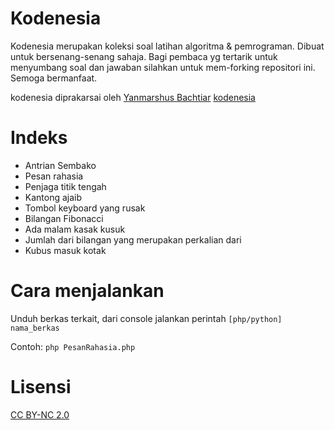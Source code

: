Kodenesia
=========

Kodenesia merupakan koleksi soal latihan algoritma & pemrograman. 
Dibuat untuk bersenang-senang sahaja. Bagi pembaca yg tertarik untuk menyumbang soal dan jawaban
silahkan untuk mem-forking repositori ini. Semoga bermanfaat.

kodenesia diprakarsai oleh [Yanmarshus Bachtiar](http://karima.web.id) 
[kodenesia](http://karima.web.id/kodenesia/index.html)

Indeks 
======

* Antrian Sembako
* Pesan rahasia 
* Penjaga titik tengah 
* Kantong ajaib
* Tombol keyboard yang rusak
* Bilangan Fibonacci
* Ada malam kasak kusuk 
* Jumlah dari bilangan yang merupakan perkalian dari
* Kubus masuk kotak

Cara menjalankan
================

Unduh berkas terkait, dari console jalankan perintah `[php/python] nama_berkas`

Contoh: `php PesanRahasia.php`

Lisensi
================
[CC BY-NC 2.0](http://creativecommons.org/licenses/by-nc/2.0/)
